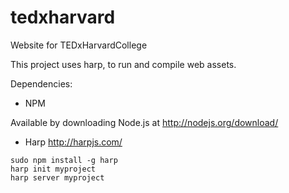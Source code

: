 tedxharvard
===========

Website for TEDxHarvardCollege


This project uses harp, to run and compile web assets.

Dependencies: 

 - NPM
 
Available by downloading Node.js at http://nodejs.org/download/

- Harp http://harpjs.com/
```
sudo npm install -g harp
harp init myproject
harp server myproject
```
